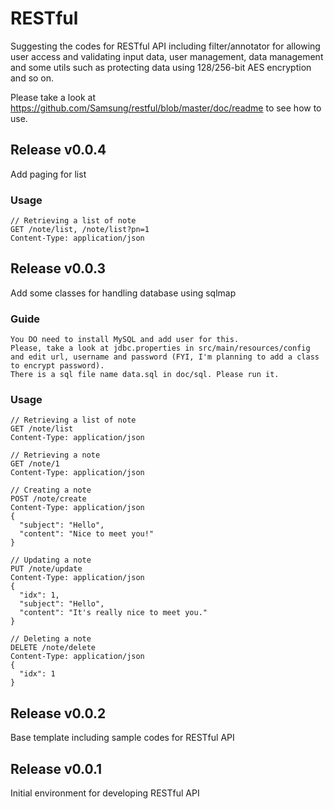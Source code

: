 RESTful
=======

Suggesting the codes for RESTful API including filter/annotator for allowing user access and validating input data, user management, data management and some utils such as protecting data using 128/256-bit AES encryption and so on.

Please take a look at https://github.com/Samsung/restful/blob/master/doc/readme to see how to use.

Release v0.0.4
--------------
Add paging for list
### Usage ###
~~~~
// Retrieving a list of note
GET /note/list, /note/list?pn=1
Content-Type: application/json
~~~~

Release v0.0.3
--------------
Add some classes for handling database using sqlmap 
### Guide ###
~~~~
You DO need to install MySQL and add user for this. 
Please, take a look at jdbc.properties in src/main/resources/config and edit url, username and password (FYI, I'm planning to add a class to encrypt password).
There is a sql file name data.sql in doc/sql. Please run it.
~~~~
### Usage ###
~~~~
// Retrieving a list of note
GET /note/list 
Content-Type: application/json

// Retrieving a note
GET /note/1
Content-Type: application/json

// Creating a note
POST /note/create
Content-Type: application/json
{
  "subject": "Hello",
  "content": "Nice to meet you!"
}

// Updating a note
PUT /note/update
Content-Type: application/json
{
  "idx": 1,
  "subject": "Hello",
  "content": "It's really nice to meet you."
}

// Deleting a note
DELETE /note/delete
Content-Type: application/json
{
  "idx": 1
}
~~~~

Release v0.0.2
--------------
Base template including sample codes for RESTful API

Release v0.0.1
--------------
Initial environment for developing RESTful API
